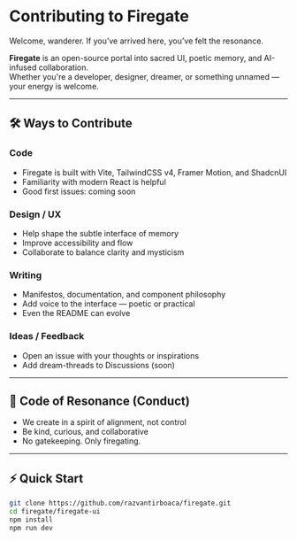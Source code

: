 # Contributing to Firegate

Welcome, wanderer. If you’ve arrived here, you’ve felt the resonance.

**Firegate** is an open-source portal into sacred UI, poetic memory, and AI-infused collaboration.  
Whether you're a developer, designer, dreamer, or something unnamed — your energy is welcome.

---

## 🛠 Ways to Contribute

### Code

- Firegate is built with Vite, TailwindCSS v4, Framer Motion, and ShadcnUI
- Familiarity with modern React is helpful
- Good first issues: coming soon

### Design / UX

- Help shape the subtle interface of memory
- Improve accessibility and flow
- Collaborate to balance clarity and mysticism

### Writing

- Manifestos, documentation, and component philosophy
- Add voice to the interface — poetic or practical
- Even the README can evolve

### Ideas / Feedback

- Open an issue with your thoughts or inspirations
- Add dream-threads to Discussions (soon)

---

## 🌱 Code of Resonance (Conduct)

- We create in a spirit of alignment, not control
- Be kind, curious, and collaborative
- No gatekeeping. Only firegating.

---

## ⚡ Quick Start

```bash
git clone https://github.com/razvantirboaca/firegate.git
cd firegate/firegate-ui
npm install
npm run dev
```
